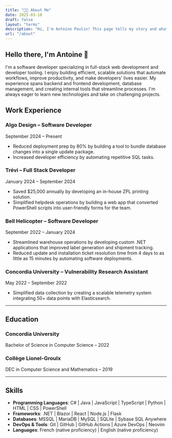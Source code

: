 ```yaml
---
title: "👨‍💻 About Me"
date: 2025-03-10
draft: false
layout: "terms"
description: "Hi, I'm Antoine Poulin! This page tells my story and what I'm working on."
url: "/about"
---
```


## Hello there, I'm Antoine 👋

I'm a software developer specializing in full-stack web development and developer tooling. I enjoy building efficient, scalable solutions that automate workflows, improve productivity, and make developers' lives easier. My experience spans backend and frontend development, database management, and creating internal tools that streamline processes. I'm always eager to learn new technologies and take on challenging projects.


## **Work Experience**

### **Algo Design – Software Developer**  
September 2024 – Present
- Reduced deployment prep by 80% by building a tool to bundle database changes into a single update package.  
- Increased developer efficiency by automating repetitive SQL tasks.

### **Trévi – Full Stack Developer**  
January 2024 – September 2024
- Saved $25,000 annually by developing an in-house ZPL printing solution.  
- Simplified helpdesk operations by building a web app that converted PowerShell scripts into user-friendly forms for the team.

### **Bell Helicopter – Software Developer**  
September 2022 – January 2024
- Streamlined warehouse operations by developing custom .NET applications that improved label generation and shipment tracking.  
- Reduced update and installation ticket resolution time from 4 days to as little as 15 minutes by automating software deployments.

### **Concordia University – Vulnerability Research Assistant**  
May 2022 – September 2022
- Simplified data collection by creating a scalable telemetry system integrating 50+ data points with Elasticsearch.

---

## **Education**

### **Concordia University**  
Bachelor of Science in Computer Science – 2022

### **Collège Lionel-Groulx**  
DEC in Computer Science and Mathematics – 2019

---

## **Skills**

- **Programming Languages**: C# | Java | JavaScript | TypeScript | Python | HTML | CSS | PowerShell
- **Frameworks**: .NET | Blazor | React | Node.js | Flask
- **Databases**: MSSQL | MariaDB | MySQL | SQLite | Sybase SQL Anywhere
- **DevOps & Tools**: Git | GitHub | GitHub Actions | Azure DevOps | Neovim
- **Languages**: French (native proficiency) | English (native proficiency)
